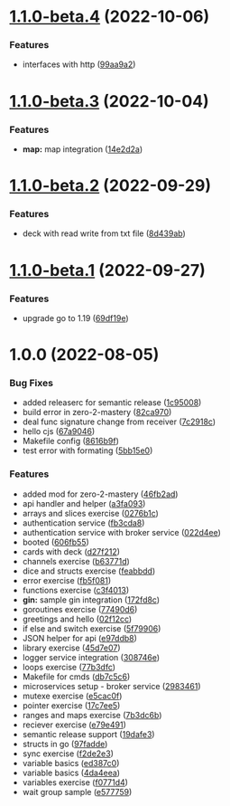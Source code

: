 # [1.1.0-beta.4](https://github.com/itsprofcjs/cuddly-broccoli/compare/v1.1.0-beta.3...v1.1.0-beta.4) (2022-10-06)


### Features

* interfaces with http ([99aa9a2](https://github.com/itsprofcjs/cuddly-broccoli/commit/99aa9a2b804205eea08172a9f292d40055c33954))

# [1.1.0-beta.3](https://github.com/itsprofcjs/cuddly-broccoli/compare/v1.1.0-beta.2...v1.1.0-beta.3) (2022-10-04)


### Features

* **map:** map integration ([14e2d2a](https://github.com/itsprofcjs/cuddly-broccoli/commit/14e2d2aefe5151d5e3d77ecc9d5d6dab42a22c8a))

# [1.1.0-beta.2](https://github.com/itsprofcjs/cuddly-broccoli/compare/v1.1.0-beta.1...v1.1.0-beta.2) (2022-09-29)


### Features

* deck with read write from txt file ([8d439ab](https://github.com/itsprofcjs/cuddly-broccoli/commit/8d439ab7c2bde3918a403424584554923832c6ca))

# [1.1.0-beta.1](https://github.com/itsprofcjs/cuddly-broccoli/compare/v1.0.0...v1.1.0-beta.1) (2022-09-27)


### Features

* upgrade go to 1.19 ([69df19e](https://github.com/itsprofcjs/cuddly-broccoli/commit/69df19e2364babc4f2605d6a060a1d2466d3c5de))

# 1.0.0 (2022-08-05)


### Bug Fixes

* added releaserc for semantic release ([1c95008](https://github.com/itsprofcjs/cuddly-broccoli/commit/1c95008fcddd5d5c405c8e19bf6e920c65989900))
* build error in zero-2-mastery ([82ca970](https://github.com/itsprofcjs/cuddly-broccoli/commit/82ca970a6705cb73dfea3e6e639376dda6080b93))
* deal func signature change from receiver ([7c2918c](https://github.com/itsprofcjs/cuddly-broccoli/commit/7c2918ca0b062883b1c9583cd2b15737cf29aec1))
* hello cjs ([67a9046](https://github.com/itsprofcjs/cuddly-broccoli/commit/67a90463d85974dfa487aa46f1944aa51bd59e41))
* Makefile config ([8616b9f](https://github.com/itsprofcjs/cuddly-broccoli/commit/8616b9ff01a7da5b8f69693ddf3fa72f37df17e5))
* test error with formating ([5bb15e0](https://github.com/itsprofcjs/cuddly-broccoli/commit/5bb15e0c7c3a18f30e28ae0d1df4bcaed261d8c2))


### Features

* added mod for zero-2-mastery ([46fb2ad](https://github.com/itsprofcjs/cuddly-broccoli/commit/46fb2adb19c293caf0467e7f1bf5900c85e3f5c6))
* api handler and helper ([a3fa093](https://github.com/itsprofcjs/cuddly-broccoli/commit/a3fa093b2efa16ca118141ea0cbbe6144e21643f))
* arrays and slices exercise ([0276b1c](https://github.com/itsprofcjs/cuddly-broccoli/commit/0276b1c2e12793fa7b08514842cfad90a17fe246))
* authentication service ([fb3cda8](https://github.com/itsprofcjs/cuddly-broccoli/commit/fb3cda8336525e76b1b427e5332cc75a57576057))
* authentication service with broker service ([022d4ee](https://github.com/itsprofcjs/cuddly-broccoli/commit/022d4ee5958f6109109680d955afdc740116fe04))
* booted ([606fb55](https://github.com/itsprofcjs/cuddly-broccoli/commit/606fb55ddb40aeae3e201ddc2d3ba6f3d6978a56))
* cards with deck ([d27f212](https://github.com/itsprofcjs/cuddly-broccoli/commit/d27f212c26f0b2f2d1e258bb8d502b6fe62c6cb0))
* channels exercise ([b63771d](https://github.com/itsprofcjs/cuddly-broccoli/commit/b63771dd5367937225b5e7d3564b78087c42c2b1))
* dice and structs exercise ([feabbdd](https://github.com/itsprofcjs/cuddly-broccoli/commit/feabbdd7481c6f0cdc46bf6f73698a82de770f0b))
* error exercise ([fb5f081](https://github.com/itsprofcjs/cuddly-broccoli/commit/fb5f081c8f1661284a57466b9ce9e2482b42fce0))
* functions exercise ([c3f4013](https://github.com/itsprofcjs/cuddly-broccoli/commit/c3f4013d1c11326c1b2ba84ad56027d16d855752))
* **gin:** sample gin integration ([172fd8c](https://github.com/itsprofcjs/cuddly-broccoli/commit/172fd8c188f32b968703dcc2028e2b4fafa2e982))
* goroutines exercise ([77490d6](https://github.com/itsprofcjs/cuddly-broccoli/commit/77490d6b766023da7e3eb5f29eeca96a28bb812c))
* greetings and hello ([02f12cc](https://github.com/itsprofcjs/cuddly-broccoli/commit/02f12cc39eebbff0559125a802d97332fd60a816))
* if else and switch exercise ([5f79906](https://github.com/itsprofcjs/cuddly-broccoli/commit/5f799067d98a66ebd09aacae19478ba8ca69aa1e))
* JSON helper for api ([e97ddb8](https://github.com/itsprofcjs/cuddly-broccoli/commit/e97ddb82780b0260012af8b3a6159a1d140f7453))
* library exercise ([45d7e07](https://github.com/itsprofcjs/cuddly-broccoli/commit/45d7e0729dda5d4aaf9b2f2554a84de639770bd6))
* logger service integration ([308746e](https://github.com/itsprofcjs/cuddly-broccoli/commit/308746e4fbaf38d9c00c21b7978a2e41de8dd43a))
* loops exercise ([77b3dfc](https://github.com/itsprofcjs/cuddly-broccoli/commit/77b3dfc729c0c7d12d1c2794a2dfeed1350efd54))
* Makefile for cmds ([db7c5c6](https://github.com/itsprofcjs/cuddly-broccoli/commit/db7c5c62f753b113f56ce6702d2d7996e068d157))
* microservices setup - broker service ([2983461](https://github.com/itsprofcjs/cuddly-broccoli/commit/298346127ed82f458b4c5103ce976c8532ddca4d))
* mutexe exercise ([e5cac0f](https://github.com/itsprofcjs/cuddly-broccoli/commit/e5cac0f65e45f768623870d068209ac8397da748))
* pointer exercise ([17c7ee5](https://github.com/itsprofcjs/cuddly-broccoli/commit/17c7ee5bfe413cc0fcc2eb9d08fca88cd12d55e9))
* ranges and maps exercise ([7b3dc6b](https://github.com/itsprofcjs/cuddly-broccoli/commit/7b3dc6b1676de77e06e899ba29d21ff85c5527e5))
* reciever exercise ([e79e491](https://github.com/itsprofcjs/cuddly-broccoli/commit/e79e491703b6b1fdc9445d2ea6d3cf37f24daef3))
* semantic release support ([19dafe3](https://github.com/itsprofcjs/cuddly-broccoli/commit/19dafe3f5b65a6d6f44314d9e48588b347221801))
* structs in go ([97fadde](https://github.com/itsprofcjs/cuddly-broccoli/commit/97fadde029401f7b23e2294b565962afec040610))
* sync exercise ([f2de2e3](https://github.com/itsprofcjs/cuddly-broccoli/commit/f2de2e3ca76512d39cdf386a77449614970cccd2))
* variable basics ([ed387c0](https://github.com/itsprofcjs/cuddly-broccoli/commit/ed387c04cea866bfb08ae2739e0a54bf7082dcfe))
* variable basics ([4da4eea](https://github.com/itsprofcjs/cuddly-broccoli/commit/4da4eeafde807fa66a13d06b731e3b61f8eca028))
* variables exercise ([f0771d4](https://github.com/itsprofcjs/cuddly-broccoli/commit/f0771d4dbc6adf6735be872662d7cead28c39b25))
* wait group sample ([e577759](https://github.com/itsprofcjs/cuddly-broccoli/commit/e577759d8da794d1e9746306d22ce3cd118c06d3))

